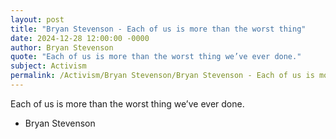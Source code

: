 ```yaml
---
layout: post
title: "Bryan Stevenson - Each of us is more than the worst thing"
date: 2024-12-28 12:00:00 -0000
author: Bryan Stevenson
quote: "Each of us is more than the worst thing we’ve ever done."
subject: Activism
permalink: /Activism/Bryan Stevenson/Bryan Stevenson - Each of us is more than the worst thing
---
```


Each of us is more than the worst thing we’ve ever done.

- Bryan Stevenson
